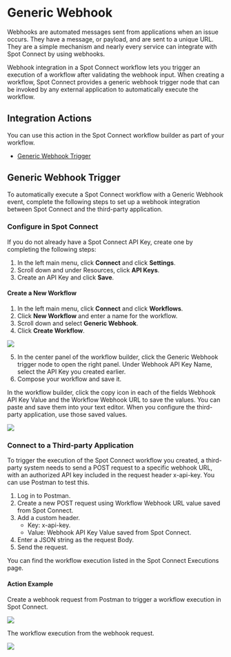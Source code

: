 # Generic Webhook

Webhooks are automated messages sent from applications when an issue occurs. They have a message, or payload, and are sent to a unique URL. They are a simple mechanism and nearly every service can integrate with Spot Connect by using webhooks.

Webhook integration in a Spot Connect workflow lets you trigger an execution of a workflow after validating the webhook input. When creating a workflow, Spot Connect provides a generic webhook trigger node that can be invoked by any external application to automatically execute the workflow.

## Integration Actions

You can use this action in the Spot Connect workflow builder as part of your workflow.

- [Generic Webhook Trigger](spot-connect/integrations/webhook?id=generic-webhook-trigger)

## Generic Webhook Trigger

To automatically execute a Spot Connect workflow with a Generic Webhook event, complete the following steps to set up a webhook integration between Spot Connect and the third-party application.

### Configure in Spot Connect

If you do not already have a Spot Connect API Key, create one by completing the following steps:

1. In the left main menu, click **Connect** and click **Settings**.
2. Scroll down and under Resources, click **API Keys**.
3. Create an API Key and click **Save**.

#### Create a New Workflow

1. In the left main menu, click **Connect** and click **Workflows**.
2. Click **New Workflow** and enter a name for the workflow.
3. Scroll down and select **Generic Webhook**.
4. Click **Create Workflow**.

<img src="/spot-connect/_media/general-webhook-integration-1.png" />

5. In the center panel of the workflow builder, click the Generic Webhook trigger node to open the right panel. Under Webhook API Key Name, select the API Key you created earlier.
6. Compose your workflow and save it.

In the workflow builder, click the copy icon in each of the fields Webhook API Key Value and the Workflow Webhook URL to save the values. You can paste and save them into your text editor. When you configure the third-party application, use those saved values.

<img src="/spot-connect/_media/general-webhook-integration-2.png" />

### Connect to a Third-party Application

To trigger the execution of the Spot Connect workflow you created, a third-party system needs to send a POST request to a specific webhook URL, with an authorized API key included in the request header x-api-key. You can use Postman to test this.

1. Log in to Postman.
2. Create a new POST request using Workflow Webhook URL value saved from Spot Connect.
3. Add a custom header.
   - Key: x-api-key.
   - Value: Webhook API Key Value saved from Spot Connect.
4. Enter a JSON string as the request Body.
5. Send the request.

You can find the workflow execution listed in the Spot Connect Executions page.

#### Action Example

Create a webhook request from Postman to trigger a workflow execution in Spot Connect.

<img src="/spot-connect/_media/general-webhook-integration-3.png" />

The workflow execution from the webhook request.

<img src="/spot-connect/_media/general-webhook-integration-4.png" />
